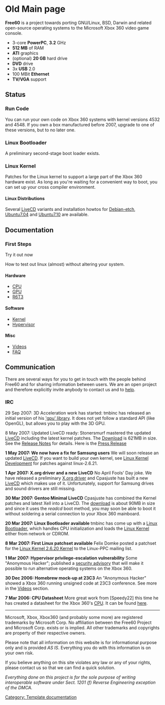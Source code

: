 # Old Main page

**Free60** is a project towards porting GNU/Linux, BSD, Darwin and related open-source operating systems to the Microsoft Xbox 360 video game console.

  + 3-core **PowerPC**, **3.2** GHz
  + **512 MB** of RAM
  + **ATI** graphics
  + (optional) **20 GB** hard drive
  + **DVD** drive
  + 3x **USB** 2.0
  + 100 MBit **Ethernet**
  + **TV/VGA** support

## Status

### Run Code
You can run your own code on Xbox 360 systems with kernel versions 4532 and 4548. If you own a box manufactured before 2007, upgrade to one of these versions, but to no later one.

### Linux Bootloader

A preliminary second-stage boot loader exists.

### Linux Kernel

Patches for the Linux kernel to support a large part of the Xbox 360 hardware exist. As long as you're waiting for a convenient way to boot, you can set up your cross compiler environment.

#### Linux Distributions

Several [LiveCD](../LiveCD) variants and installation howtos for [Debian-etch](../Debian-etch), [Ubuntu7.04](../Ubuntu7.04) and [Ubuntu7.10](../Ubuntu7.10) are available.

## Documentation

### First Steps

Try it out now

How to test out linux (almost) without altering your system.

#### Hardware

* [CPU](CPU.md)
* [GPU](GPU.md)
* [R6T3](R6T3.md)

#### Software

* [Kernel](Kernel.md)
* [Hypervisor](Hypervisor.md)

#### Misc

* [Videos](Videos.md)
* [FAQ](FAQ.md)

## Communication

There are several ways for you to get in touch with the people behind Free60 and for sharing information between users. We are an open project and therefore explicitly invite anybody to contact us and to [help](Help.md).

### IRC

29 Sep 2007: 3D Acceleration work has started: tmbinc has released an initial version of his ['gpu' library](https://web.archive.org/web/20130224191548/http://debugmo.de/2007/09/fear-triangles/). It does not yet follow a standard API (like OpenGL), but allows you to play with the 3D GPU.

8 May 2007: Updated LiveCD ready: Stonersmurf mastered the updated [LiveCD](LiveCD.md) including the latest kernel patches. The [Download](http://downloads.sourceforge.net/free60/gentoo-livecd-xenon-beta-v2.iso) is 621MB in size. See the [Release Notes](http://sourceforge.net/project/shownotes.php?group_id=139616&amp;release_id=506402) for details. Here is the [Press Release](Press_Release_2007-05-08)

**1 May 2007: We now have a fix for Samsung users** We will soon release an updated [LiveCD](LiveCD.md). If you want to build your own kernel, see [Linux Kernel Development](Linux_Kernel_Development.md) for patches against linux-2.6.21.

**1 Apr 2007: X.org driver and a new LiveCD** No April Fools' Day joke. We have released a preliminary [X.org driver](http://sourceforge.net/project/showfiles.php?group_id=139616&amp;package_id=227107) and Cpasjuste has built a new [LiveCD](LiveCD.md) which makes use of it. Unfortunately, support for Samsung drives and sound drivers are still missing.

**30 Mar 2007: Gentoo Minimal LiveCD** Cpasjuste has combined the Kernel patches and latest Xell into a LiveCD. The [download](http://sourceforge.net/project/showfiles.php?group_id=139616) is about 90MB in size and since it uses the *readcd* boot method, you may soon be able to boot it without soldering a serial connection to your Xbox 360 mainboard.

**20 Mar 2007: Linux Bootloader available** tmbinc has come up with a [Linux Bootloader](Linux_Bootlader.md), which handles CPU initialization and loads the [Linux Kernel](Linux_Kernel.md) either from network or CDROM.

**8 Mar 2007: First Linux patchset available** Felix Domke posted a patchset for the [Linux Kernel 2.6.20 Kernel](Linux_Kernel.md) to the Linux-PPC mailing list.

**1 Mar 2007: Hypervisor privilege-escalation vulnerability** Some "Anonymous Hacker"; published a [security advisory](http://www.securityfocus.com/archive/1/461489) that will make it possible to run alternative operating systems on the Xbox 360.

**30 Dec 2006: Homebrew mock-up at 23C3** An "Anonymous Hacker" showed a Xbox 360 running unsigned code at 23C3 conference. See more in the [Videos](Videos.md) section.

**7 Mar 2006: CPU Datasheet** More great work from [Speedy22] this time he has created a datasheet for the Xbox 360's [CPU](CPU.md). It can be found [here](https://web.archive.org/web/20061022203457/http://www.dave-bell.co.uk/~speedy22/XBOX360cpu15data.pdf).

-----

Microsoft, Xbox, Xbox360 (and probably some more) are registered
trademarks by Microsoft Corp. No affiliation between the Free60 Project
and Microsoft Corp. exists or is implied. All other trademarks and
copyrights are property of their respective owners.

Please note that all information on this website is for informational
purpose only and is provided *AS IS*. Everything you do with this
information is on your own risk.

If you believe anything on this site violates any law or any of your
rights, please contact us so that we can find a quick solution.

*Everything done on this project is for the sole purpose of writing
interoperable software under Sect. 1201 (f) Reverse Engineering
exception of the DMCA.*

[Category: Template documentation](Category_Template_documentation)
